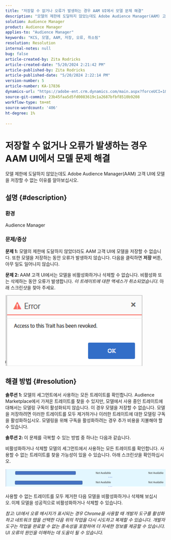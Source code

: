 ```yaml
---
title: "저장할 수 없거나 오류가 발생하는 경우 AAM UI에서 모델 문제 해결"
description: "모델의 제한에 도달하지 않았는데도 Adobe Audience Manager(AAM) 고객 UI에 모델을 저장할 수 없는 이유를 알아보십시오."
solution: Audience Manager
product: Audience Manager
applies-to: "Audience Manager"
keywords: "KCS, 모델, AAM, 저장, 오류, 취소됨"
resolution: Resolution
internal-notes: null
bug: false
article-created-by: Zita Rodricks
article-created-date: "5/20/2024 2:21:42 PM"
article-published-by: Zita Rodricks
article-published-date: "5/20/2024 2:22:14 PM"
version-number: 5
article-number: KA-17836
dynamics-url: "https://adobe-ent.crm.dynamics.com/main.aspx?forceUCI=1&pagetype=entityrecord&etn=knowledgearticle&id=40abfe45-b416-ef11-9f8a-6045bd026dc7"
source-git-commit: 23b45faa5d5fd0083619c1a2687bfbf8510b9208
workflow-type: tm+mt
source-wordcount: '406'
ht-degree: 1%

---
```


# 저장할 수 없거나 오류가 발생하는 경우 AAM UI에서 모델 문제 해결


모델 제한에 도달하지 않았는데도 Adobe Audience Manager(AAM) 고객 UI에 모델을 저장할 수 없는 이유를 알아보십시오.

## 설명 {#description}


### <b>환경</b>

Audience Manager



### <b>문제/증상</b>



<b>문제 1:</b> 모델의 제한에 도달하지 않았더라도 AAM 고객 UI에 모델을 저장할 수 없습니다. 또한 모델을 저장하는 동안 오류가 발생하지 않습니다. 다음을 클릭하면 <b>저장</b> 버튼, 아무 일도 일어나지 않습니다.



<b>문제 2: </b>AAM 고객 UI에서는 모델을 비활성화하거나 삭제할 수 없습니다. 비활성화 또는 삭제하는 동안 오류가 발생합니다. *이 트레이트에 대한 액세스가 취소되었습니다.* 아래 스크린샷을 찾아 주세요.





![](assets/___41abfe45-b416-ef11-9f8a-6045bd026dc7___.png)


## 해결 방법 {#resolution}


<b>솔루션 1:</b> 모델의 세그먼트에서 사용하는 모든 트레이트를 확인합니다. Audience Marketplace에서 가져온 트레이트를 찾을 수 있지만, 모델에서 사용 중인 트레이트에 대해서는 모델링 구독이 활성화되지 않습니다. 이 경우 모델을 저장할 수 없습니다. 모델을 저장하려면 이러한 트레이트를 모두 제거하거나 이러한 트레이트에 대한 모델링 구독을 활성화하십시오. 모델링을 위해 구독을 활성화하려는 경우 추가 비용을 지불해야 할 수 있습니다.



<b>솔루션 2: </b>이 문제를 극복할 수 있는 방법 중 하나는 다음과 같습니다.

비활성화하거나 삭제할 모델의 세그먼트에서 사용하는 모든 트레이트를 확인합니다. 사용할 수 없는 트레이트를 찾을 가능성이 있을 수 있습니다. 아래 스크린샷을 확인하십시오.



![](assets/6ce5c786-9e7b-ec11-8d21-0022480aace4.png)

사용할 수 없는 트레이트를 모두 제거한 다음 모델을 비활성화하거나 삭제해 보십시오. 이제 모델을 성공적으로 비활성화하거나 삭제할 수 있습니다.





*참고: UI에서 오류 메시지가 표시되는 경우 Chrome을 사용할 때 개발자 도구를 활성화하고 네트워크 탭을 선택한 다음 위의 작업을 다시 시도하고 복제할 수 있습니다. 개발자 도구는 작업을 완료할 수 없는 종속성을 포함하여 더 자세한 정보를 제공할 수 있습니다. UI 오류의 원인을 이해하는 데 도움이 될 수 있습니다.*
